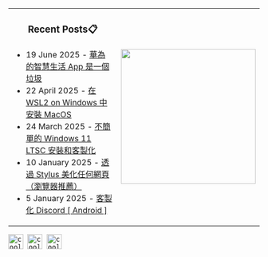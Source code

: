 <div align="center">    <table><tr><td><div align="center">

### Recent Posts📋

</div><div align="left">
  
<!-- feed start -->
- 19 June 2025 - [華為的智慧生活 App 是一個垃圾](https://blog.gholts.top/posts/Huawei-AI-ios-app-Shortcuts-are-mess/)
- 22 April 2025 - [在 WSL2 on Windows 中安裝 MacOS](https://blog.gholts.top/posts/Install-macos-in-archlinux-base-on-wsl2/)
- 24 March 2025 - [不簡單的 Windows 11 LTSC 安裝和客製化](https://blog.gholts.top/posts/windows-reinstall-setup-thinking/)
- 10 January 2025 - [透過 Stylus 美化任何網頁（瀏覽器推薦）](https://blog.gholts.top/posts/Stylus/)
- 5 January 2025 - [客製化 Discord [ Android ]](https://blog.gholts.top/posts/Customize-Discord-Android/)
<!-- feed end -->

</div>
    <td>
                <a href="https://spotify-github-profile.kittinanx.com/api/view.svg?uid=mrcool06&redirect=true" target="_self" title="Open In Spotify">
                    <img src="https://spotify-github-profile.kittinanx.com/api/view.svg?uid=9xd9z2ps59m3kxcuefkgmm52w&cover_image=true&theme=compact&show_offline=false&background_color=transparent&text_color=cdd6f4&icon_color=cba6f7&title_color=94e2d5&interchange=true&bar_color_cover=true" style="height: 270px" /></a>
            </td></tr></table></div>
<kbd align="left">
        <a href="https://x.com/GhostMxv/">
            <img src="https://img.shields.io/badge/Twitter-black?logo=x&logoColor=white&style=flat" alt="cool" height="30" /></a>
    </kbd>
<kbd align="left">
        <a href="https://t.me/Gholts0c/">
            <img src="https://img.shields.io/badge/Telegram-blue?logo=telegram&logoColor=white&style=flat" alt="cool" height="30" /></a>
    </kbd>
<kbd align="left">
        <a href="mailto:gholts0@icloud.com">
            <img src="https://img.shields.io/badge/Mail-red?logo=gmail&logoColor=white&style=flat" alt="cool" height="30" /></a>
    </kbd>
